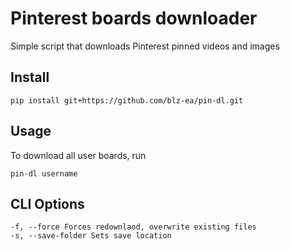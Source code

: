 Pinterest boards downloader
==

Simple script that downloads Pinterest pinned videos and images

Install
-------

```cli
pip install git+https://github.com/blz-ea/pin-dl.git
```

Usage
---

To download all user boards, run

```cli
pin-dl username
```

CLI Options
---

```cli
-f, --force Forces redownlaod, overwrite existing files
-s, --save-folder Sets save location
```
